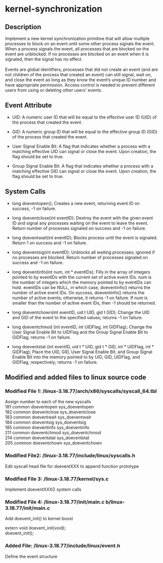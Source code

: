 # kernel-synchronization
## Description
Implement a new kernel synchronization primitive that will allow multiple processes to block on an event until some other process signals the event. When a process signals the event, all processes that are blocked on the event are unblocked. If no processes are blocked on an event when it is signaled, then the signal has no effect. 
</br></br>
Events are global identifiers; processes that did not create an event (and are not children of the process that created an event) can still signal, wait on, and close the event as long as they know the event’s unique ID number and have appropriate permission. Access control is needed to prevent different users from using or deleting other users’ events.

## Event Attribute
* UID: A numeric user ID that will be equal to the effective user ID (UID) of the process that created the event.

* GID: A numeric group ID that will be equal to the effective group ID (GID) of the process that created the event.
* User Signal Enable Bit: A flag that indicates whether a process with a matching effective UID can signal or close the event. Upon creation, the flag should be set to true.
* Group Signal Enable Bit: A flag that indicates whether a process with a matching effective GID can signal or close the event. Upon creation, the flag should be set to true.

## System Calls
* long doeventopen(); Creates a new event, returning event ID on success, -1 on failure.

* long doeventclose(int eventID); Destroy the event with the given event ID and signal any processes waiting on the event to leave the event. Return number of processes signaled on success and -1 on failure.
* long doeventwait(int eventID); Blocks process until the event is signaled. Return 1 on success and -1 on failure.
* long doeventsig(int eventID); Unblocks all waiting processes; ignored if no processes are blocked. Return number of processes signaled on success and -1 on failure.
* long doeventinfo(int num, int * eventIDs); Fills in the array of integers pointed to by eventIDs with the current set of active event IDs. num is the number of integers which the memory pointed to by eventIDs can hold. eventIDs can be NULL, in which case, doeventinfo() returns the number of active event IDs. On success, doeventinfo() returns the number of active events; otherwise, it returns -1 on failure. If num is smaller than the number of active event IDs, then -1 should be returned.
* long doeventchown(int eventID, uid t UID, gid t GID); Change the UID and GID of the event to the specified values; returns -1 on failure.
* long doeventchmod (int eventID, int UIDFlag, int GIDFlag); Change the User Signal Enable Bit to UIDFlag and the Group Signal Enable Bit to GIDFlag; returns -1 on failure.
* long doeventstat (int eventID, uid t * UID, gid t * GID, int * UIDFlag, int * GIDFlag); Place the UID, GID, User Signal Enable Bit, and Group Signal Enable Bit into the memory pointed to by UID, GID, UIDFlag, and GIDFlag, respectively; returns -1 on failure.

## Modified and added files to linux source code

### Modified File 1: /linux-3.18.77/arch/x86/syscalls/syscall_64.tbl
Assign number to each of the new syscalls
</br>181	common	doeventopen     sys_doeventopen
</br>182	common	doeventclose    sys_doeventclose
</br>183	common	doeventwait     sys_doeventwait
</br>184	common	doeventsig      sys_doeventsig
</br>185	common	doeventinfo     sys_doeventinfo
</br>211	common  doeventchmod    sys_doeventchmod
</br>214	common  doeventstat     sys_doeventstat
</br>205	common  doeventchown    sys_doeventchown

### Modified File2: /linux-3.18.77/include/linux/syscalls.h
Edit syscall head file for doeventXXX to append function prototype

### Modified File 3: /linux-3.18.77/kernel/sys.c
Implement doeventXXX() system calls

### Modified File 4: /linux-3.18.77/init/main.c b/linux-3.18.77/init/main.c
Add doevent_init() to kernel boost

extern void doevent_init(void);
</br>doevent_init();

### Added File: /linux-3.18.77/include/linux/event.h
Define the event structure
